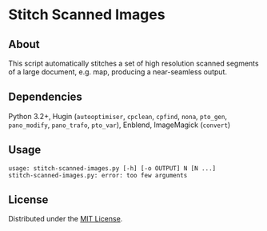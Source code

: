 # Stitch Scanned Images

## About

This script automatically stitches a set of high resolution scanned segments of
a large document, e.g. map, producing a near-seamless output.

## Dependencies

Python 3.2+, Hugin (`autooptimiser`, `cpclean`, `cpfind`, `nona`, `pto_gen`,
`pano_modify`, `pano_trafo`, `pto_var`), Enblend, ImageMagick (`convert`)

## Usage

    usage: stitch-scanned-images.py [-h] [-o OUTPUT] N [N ...]
    stitch-scanned-images.py: error: too few arguments

## License

Distributed under the [MIT License](http://www.opensource.org/licenses/MIT).
